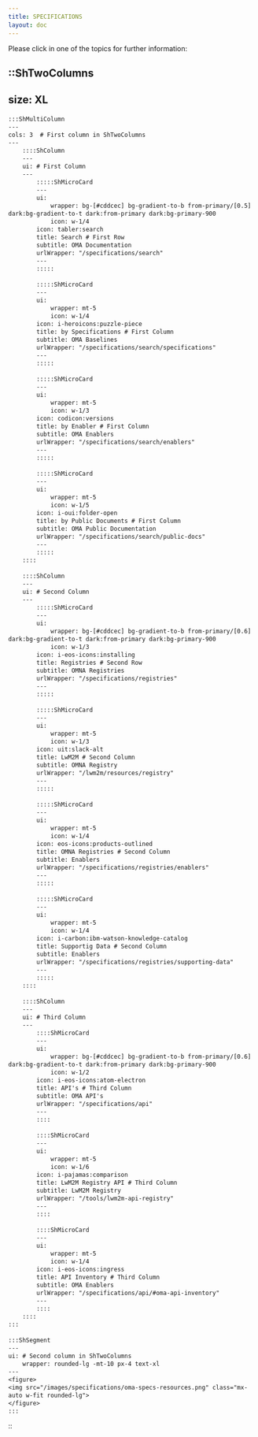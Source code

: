 ```yaml
---
title: SPECIFICATIONS
layout: doc
---
```

Please click in one of the topics for further information:

::ShTwoColumns
---
size: XL
---
    :::ShMultiColumn
    ---
    cols: 3  # First column in ShTwoColumns
    ---
        ::::ShColumn 
        --- 
        ui: # First Column
        ---
            :::::ShMicroCard
            ---
            ui:
                wrapper: bg-[#cddcec] bg-gradient-to-b from-primary/[0.5] dark:bg-gradient-to-t dark:from-primary dark:bg-primary-900
                icon: w-1/4
            icon: tabler:search
            title: Search # First Row
            subtitle: OMA Documentation
            urlWrapper: "/specifications/search"
            ---
            :::::

            :::::ShMicroCard
            ---
            ui:
                wrapper: mt-5
                icon: w-1/4
            icon: i-heroicons:puzzle-piece
            title: by Specifications # First Column
            subtitle: OMA Baselines
            urlWrapper: "/specifications/search/specifications"
            ---
            :::::

            :::::ShMicroCard
            ---
            ui:
                wrapper: mt-5
                icon: w-1/3
            icon: codicon:versions
            title: by Enabler # First Column
            subtitle: OMA Enablers
            urlWrapper: "/specifications/search/enablers"
            ---
            :::::

            :::::ShMicroCard
            ---
            ui:
                wrapper: mt-5
                icon: w-1/5
            icon: i-oui:folder-open
            title: by Public Documents # First Column
            subtitle: OMA Public Documentation
            urlWrapper: "/specifications/search/public-docs"
            ---
            :::::
        ::::

        ::::ShColumn 
        --- 
        ui: # Second Column
        ---
            :::::ShMicroCard
            ---
            ui:
                wrapper: bg-[#cddcec] bg-gradient-to-b from-primary/[0.6] dark:bg-gradient-to-t dark:from-primary dark:bg-primary-900
                icon: w-1/3
            icon: i-eos-icons:installing
            title: Registries # Second Row
            subtitle: OMNA Registries
            urlWrapper: "/specifications/registries"
            ---
            :::::

            :::::ShMicroCard
            ---
            ui:
                wrapper: mt-5
                icon: w-1/3
            icon: uit:slack-alt
            title: LwM2M # Second Column
            subtitle: OMNA Registry
            urlWrapper: "/lwm2m/resources/registry"
            ---
            :::::

            :::::ShMicroCard
            ---
            ui:
                wrapper: mt-5
                icon: w-1/4
            icon: eos-icons:products-outlined
            title: OMNA Registries # Second Column
            subtitle: Enablers
            urlWrapper: "/specifications/registries/enablers"
            ---
            :::::

            :::::ShMicroCard
            ---
            ui:
                wrapper: mt-5
                icon: w-1/4
            icon: i-carbon:ibm-watson-knowledge-catalog
            title: Supportig Data # Second Column
            subtitle: Enablers
            urlWrapper: "/specifications/registries/supporting-data"
            ---
            :::::            
        ::::

        ::::ShColumn 
        --- 
        ui: # Third Column
        ---
            ::::ShMicroCard
            ---
            ui:
                wrapper: bg-[#cddcec] bg-gradient-to-b from-primary/[0.6] dark:bg-gradient-to-t dark:from-primary dark:bg-primary-900
                icon: w-1/2
            icon: i-eos-icons:atom-electron
            title: API's # Third Column
            subtitle: OMA API's
            urlWrapper: "/specifications/api"
            ---
            ::::

            ::::ShMicroCard
            ---
            ui:
                wrapper: mt-5
                icon: w-1/6
            icon: i-pajamas:comparison
            title: LwM2M Registry API # Third Column
            subtitle: LwM2M Registry
            urlWrapper: "/tools/lwm2m-api-registry"
            ---
            ::::

            ::::ShMicroCard
            ---
            ui:
                wrapper: mt-5
                icon: w-1/4
            icon: i-eos-icons:ingress
            title: API Inventory # Third Column
            subtitle: OMA Enablers
            urlWrapper: "/specifications/api/#oma-api-inventory"
            ---
            ::::      
        ::::      
    :::
    
    :::ShSegment
    ---
    ui: # Second column in ShTwoColumns
        wrapper: rounded-lg -mt-10 px-4 text-xl
    ---
    <figure>
    <img src="/images/specifications/oma-specs-resources.png" class="mx-auto w-fit rounded-lg">
    </figure>
    :::

::

